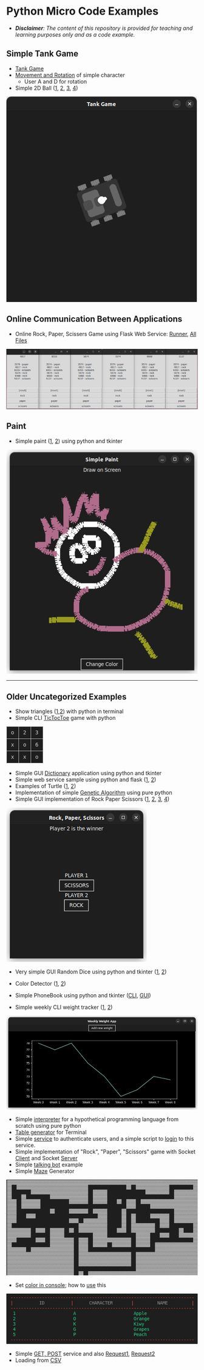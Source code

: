 # Python Micro Code Examples
- ***Disclaimer**: The content of this repository is provided for teaching and learning purposes only and as a code example.*

## Simple Tank Game
- [Tank Game](games/tank/tank.py)
- [Movement and Rotation](games/dot_shooter/dot-shooter.py) of simple character
  - User A and D for rotation
- Simple 2D Ball ([1](/lessons/python/examples/sample/game_engine/simple-2d-game-part1.py), [2](/lessons/python/examples/sample/game_engine/simple-2d-game-part2.py), [3](/lessons/python/examples/sample/game_engine/simple-2d-game-part3.py), [4](/lessons/python/examples/sample/game_engine/simple-2d-game-part4.py))

![](games/tank/snapshot.png)

## Online Communication Between Applications
- Online Rock, Paper, Scissers Game using Flask Web Service: [Runner](games/rock_paper_scissers_online/runner.py), [All Files](games/rock_paper_scissers_online/)  


![](games/rock_paper_scissers_online/snapshot.png?style=center)

## Paint
- Simple paint ([1](/lessons/python/examples/apps/color/paint-01.py), [2](/lessons/python/examples/apps/color/paint-02.py)) using python and tkinter
  
![](/lessons/python/examples/apps/color/paint-02.png?style=center)


----
## Older Uncategorized Examples
- Show triangles ([1](/lessons/python/exercises/exercise-general-week-01-triangle.py),[2](/lessons/python/exercises/exercise-general-week-01-triangle-answer.py)) with python in terminal
- Simple CLI [TicTocToe](/lessons/python/examples/games/tic_toc_toe/tic-toc-toe-cli.py) game with python


![](/lessons/python/examples/games/tic_toc_toe/tic-toc-toe-cli.png?style=center)


- Simple GUI [Dictionary](/lessons/python/exercises/exercise-general-week-05-01.py) application using python and tkinter
- Simple web service sample using python and flask ([1](/lessons/python/examples/web/flask-01.py), [2](/lessons/python/examples/web/flask-02.py))
- Examples of Turtle ([1](/lessons/python/examples/sample/turtle/turtle-01.py), [2](/lessons/python/examples/sample/turtle/turtle-02.py))
- Implementation of simple [Genetic Algorithm](/lessons/algorithm/kinds/evolutionary/simple-genetic-algorithm.py) using pure python
- Simple GUI implementation of Rock Paper Scissors ([1](/lessons/python/examples/games/rock_paper_scissers/rock-paper-scissors-gui-01.py), [2](/lessons/python/examples/games/rock_paper_scissers/rock-paper-scissors-gui-02.py), [3](/lessons/python/examples/games/rock_paper_scissers/rock-paper-scissors-gui-03.py), [4](/lessons/python/examples/games/rock_paper_scissers/rock-paper-scissors-gui-04.py))

![](/lessons/python/examples/games/rock_paper_scissers/rock-paper-scissors-gui-04.png?style=center)

- Very simple GUI Random Dice using python and tkinter ([1](/lessons/python/examples/apps/random_dice/random-dice-01.py), [2](/lessons/python/examples/apps/random_dice/random-dice-02.py))
- Color Detector ([1](/lessons/python/examples/apps/color/color-detector-01.py), [2](/lessons/python/examples/apps/color/color-detector-02.py))
- Simple PhoneBook using python and tkinter ([CLI](/lessons/python/examples/apps/phone_book/phone-book-cli.py), [GUI](/lessons/python/examples/apps/phone_book/phone-book-gui.py))

- Simple weekly CLI weight tracker ([1](/lessons/python/examples/apps/gym/weight-tracker-01.py), [2](/lessons/python/examples/apps/gym/weight-tracker-02.py))

![](/lessons/python/examples/apps/gym/weight-tracker-02.png?style=center)

- Simple [interpreter](/lessons/python/examples/apps/interpreter/interpreter.py) for a hypothetical programming language from scratch using pure python
- [Table generator](/lessons/python/examples/apps/generator/simple-table-generator.py) for Terminal
- Simple [service](/lessons/python/examples/sample/auth_service/simple-bad-practice-authenticator.py) to authenticate users, and a simple script to [login](/lessons/python/examples/sample/auth_service/simple-bad-practice-login-script.py) to this service.
- Simple implementation of "Rock", "Paper", "Scissors" game with Socket [Client](/lessons/python/examples/sample/socket/simple-socket-client.py) and Socket [Server](/lessons/python/examples/sample/socket/simple-socket-server.py)
- Simple [talking bot](/lessons/python/examples/apps/bot/simple-talking-bot.py) example
- Simple [Maze](/lessons/python/examples/games/maze/simple-cli-maze-generator.py) Generator

![](/lessons/python/examples/games/maze/simple-cli-maze-generator.png?style=center)
- Set [color in console](/lessons/python/concepts/enum/color-enum.py); how to [use](/lessons/python/examples/apps/color/console-color.py) this

![](/lessons/python/examples/apps/color/console-color.png?style=center)
- Simple [GET, POST](/lessons/python/examples/sample/get_post_service/simple-get-post-service.py) service and also [Request1](/lessons/python/examples/sample/get_post_service/simple-get-post-request.py), [Request2](/lessons/python/examples/sample/get_post_service/simple-get-post-request2.py)
- Loading from [CSV](/lessons/python/examples/sample/csv_example/README.md)
